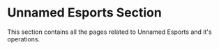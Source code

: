 # Unnamed Esports Section

This section contains all the pages related to Unnamed Esports and it's operations.
